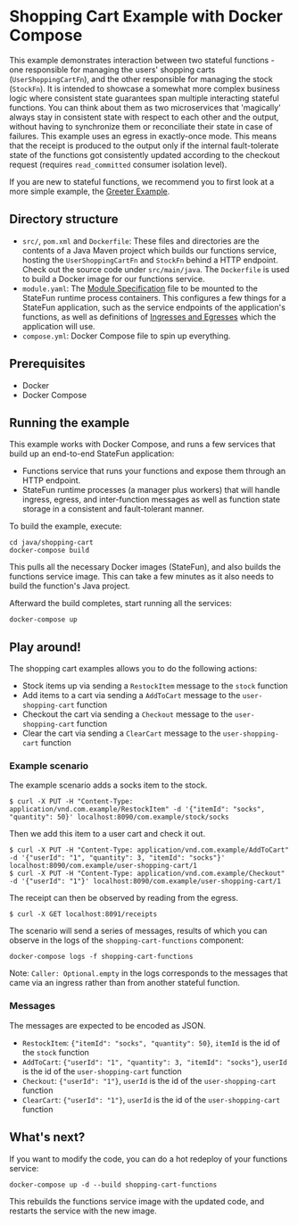 # Shopping Cart Example with Docker Compose

This example demonstrates interaction between two stateful functions - one responsible for managing the users' shopping carts (`UserShoppingCartFn`), and the other responsible for managing the stock (`StockFn`). It is intended to showcase a somewhat more complex business logic where consistent state guarantees span multiple interacting stateful functions. You can think about them as two microservices that 'magically' always stay in consistent state with respect to each other and the output, without having to synchronize them or reconciliate their state in case of failures. This example uses an egress in exactly-once mode. This means that the receipt is produced to the output only if the internal fault-tolerate state of the functions got consistently updated according to the checkout request (requires `read_committed` consumer isolation level).  

If you are new to stateful functions, we recommend you to first look at a more simple example, the [Greeter Example](../greeter).

## Directory structure

- `src/`, `pom.xml` and `Dockerfile`: These files and directories are the contents of a Java Maven project which builds
  our functions service, hosting the `UserShoppingCartFn` and `StockFn` behind a HTTP endpoint. Check out the source code under
  `src/main/java`. The `Dockerfile` is used to build a Docker image for our functions service.
- `module.yaml`: The [Module Specification](https://ci.apache.org/projects/flink/flink-statefun-docs-release-3.2/docs/deployment/module/) file to be mounted to the StateFun runtime process containers. This
  configures a few things for a StateFun application, such as the service endpoints of the application's functions, as
  well as definitions of [Ingresses and Egresses](https://ci.apache.org/projects/flink/flink-statefun-docs-release-3.2/docs/io-module/overview/) which the application will use.
- `compose.yml`: Docker Compose file to spin up everything.

## Prerequisites

- Docker
- Docker Compose

## Running the example

This example works with Docker Compose, and runs a few services that build up an end-to-end StateFun application:
- Functions service that runs your functions and expose them through an HTTP endpoint.
- StateFun runtime processes (a manager plus workers) that will handle ingress, egress, and inter-function messages as
  well as function state storage in a consistent and fault-tolerant manner.

To build the example, execute:

```
cd java/shopping-cart
docker-compose build
```

This pulls all the necessary Docker images (StateFun), and also builds the functions service image. This can
take a few minutes as it also needs to build the function's Java project.

Afterward the build completes, start running all the services:

```
docker-compose up
```

## Play around!

The shopping cart examples allows you to do the following actions:

* Stock items up via sending a `RestockItem` message to the `stock` function
* Add items to a cart via sending a `AddToCart` message to the `user-shopping-cart` function
* Checkout the cart via sending a `Checkout` message to the `user-shopping-cart` function
* Clear the cart via sending a `ClearCart` message to the `user-shopping-cart` function

### Example scenario

The example scenario adds a socks item to the stock.

```
$ curl -X PUT -H "Content-Type: application/vnd.com.example/RestockItem" -d '{"itemId": "socks", "quantity": 50}' localhost:8090/com.example/stock/socks
```

Then we add this item to a user cart and check it out.

```
$ curl -X PUT -H "Content-Type: application/vnd.com.example/AddToCart" -d '{"userId": "1", "quantity": 3, "itemId": "socks"}' localhost:8090/com.example/user-shopping-cart/1
$ curl -X PUT -H "Content-Type: application/vnd.com.example/Checkout" -d '{"userId": "1"}' localhost:8090/com.example/user-shopping-cart/1
```

The receipt can then be observed by reading from the egress.

```
$ curl -X GET localhost:8091/receipts
```

The scenario will send a series of messages, results of which you can observe in the logs of the `shopping-cart-functions` component:
```
docker-compose logs -f shopping-cart-functions
```
Note: `Caller: Optional.empty` in the logs corresponds to the messages that came via an ingress rather than from another stateful function.

### Messages

The messages are expected to be encoded as JSON.

* `RestockItem`: `{"itemId": "socks", "quantity": 50}`, `itemId` is the id of the `stock` function
* `AddToCart`: `{"userId": "1", "quantity": 3, "itemId": "socks"}`, `userId` is the id of the `user-shopping-cart` function
* `Checkout`: `{"userId": "1"}`, `userId` is the id of the `user-shopping-cart` function
* `ClearCart`: `{"userId": "1"}`, `userId` is the id of the `user-shopping-cart` function

## What's next?

If you want to modify the code, you can do a hot redeploy of your functions service:
```
docker-compose up -d --build shopping-cart-functions
```
This rebuilds the functions service image with the updated code, and restarts the service with the new image.
